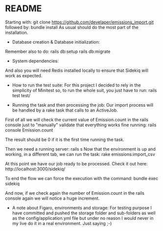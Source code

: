 # README

Starting with:
git clone https://github.com/develaper/emissions_import.git
followed by:
bundle install
As usual should do the most part of the installation.

* Database creation & Database initialization:

Remember also to do:
rails db:setup
rails db:migrate

* System dependencies:

And also you will need Redis installed locally to ensure that Sidekiq will work as expected.

* How to run the test suite:
For this project I decided to rely in the simplicity of Minitest so, to run the whole suit, you just have to run:
rails test test/

* Running the task and then processing the job:
Our import process will be handled by a rake task that calls to an ActiveJob.

First of all we will check the current value of Emission.count in the rails console just to "manually" validate that everything works fine running:
rails console
Emission.count

The result should be 0 if it is the first time running the task.

Then we need a running server:
rails s
Now that the environment is up and working, in a different tab, we can run the task:
rake emissions:import_csv

At this point we have our job ready to be processed.
Check it out here:
http://localhost:3000/sidekiq/

To end the flow we can force the execution with the command:
bundle exec sidekiq

And now, if we check again the number of Emission.count in the rails console again we will notice a huge increment.


* A note about Figaro, environments and storage:
For testing purpose I have committed and pushed the storage folder and sub-folders as well as the config/application.yml file but under no reason I would never in my live do it in a real environment.
Just saying ;-)
